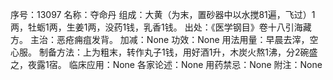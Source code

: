 序号：13097
名称：夺命丹
组成：大黄（为末，置砂器中以水搅81遍，飞过）1两，牡蛎1两，生姜1两，没药1钱，乳香1钱。
出处：《医学钢目》卷十八引海藏方。
主治：恶疮痈疽发背。
加减：None
功效：None
用法用量：早晨去滓，空心服。
制备方法：上为粗末，转作丸子1钱，用好酒1升，木炭火熬1沸，分2碗盛之，夜露1宿。
临床应用：None
各家论述：None
用药禁忌：None
附注：None
